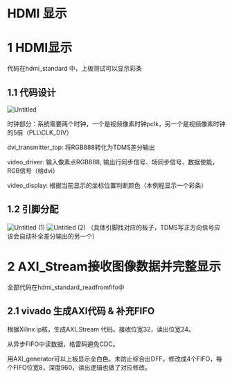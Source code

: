 # HDMI 显示

# 1 HDMI显示

代码在hdmi_standard 中，上板测试可以显示彩条

## 1.1 代码设计
![Untitled](https://github.com/VSOPwsy/LoongArch-Processing-System/assets/138192626/75a980a5-8d28-47d9-bfb9-55c34218f6a8)

时钟部分：系统需要两个时钟，一个是视频像素时钟pclk，另一个是视频像素时钟的5倍（PLL\CLK_DIV）

dvi_transmitter_top: 将RGB888转化为TDMS差分输出

video_driver: 输入像素点RGB888, 输出行同步信号、场同步信号、数据使能，RGB信号（给dvi）

video_display: 根据当前显示的坐标位置判断颜色（本例程显示一个彩条）

## 1.2 引脚分配
![Untitled (1)](https://github.com/VSOPwsy/LoongArch-Processing-System/assets/138192626/b4bc7fa5-f6e5-4b9b-a1a3-de6a772e7489)
![Untitled (2)](https://github.com/VSOPwsy/LoongArch-Processing-System/assets/138192626/4b35f387-f41b-433f-9757-3df2ede56cc2)
（具体引脚找对应的板子，TDMS写正方向信号应该会自动补全差分输出的另一个）

# 2 AXI_Stream接收图像数据并完整显示

全部代码在hdmi_standard_readfromfifo中
## 2.1 vivado 生成AXI代码 & 补充FIFO

根据Xilinx ip核，生成AXI_Stream 代码。接收位宽32，读出位宽24。

从异步FIFO中读数据，格雷码避免CDC。

用AXI_generator可以上板显示全白色。未防止综合出DFF，修改成4个FIFO，每个FIFO位宽8，深度960，读出逻辑也做了对应修改。
